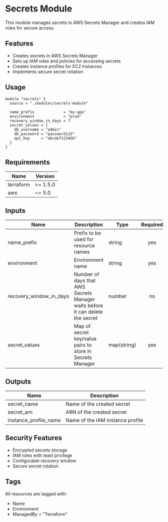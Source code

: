 # Secrets Module

This module manages secrets in AWS Secrets Manager and creates IAM roles for secure access.

## Features

- Creates secrets in AWS Secrets Manager
- Sets up IAM roles and policies for accessing secrets
- Creates instance profiles for EC2 instances
- Implements secure secret rotation

## Usage

```hcl
module "secrets" {
  source = "./modules/secrets-module"

  name_prefix             = "my-app"
  environment             = "prod"
  recovery_window_in_days = 7
  secret_values = {
    db_username = "admin"
    db_password = "password123"
    api_key     = "abcdef123456"
  }
}
```

## Requirements

| Name | Version |
|------|---------|
| terraform | >= 1.5.0 |
| aws | ~> 5.0 |

## Inputs

| Name | Description | Type | Required |
|------|-------------|------|:--------:|
| name_prefix | Prefix to be used for resource names | string | yes |
| environment | Environment name | string | yes |
| recovery_window_in_days | Number of days that AWS Secrets Manager waits before it can delete the secret | number | no |
| secret_values | Map of secret key/value pairs to store in Secrets Manager | map(string) | yes |

## Outputs

| Name | Description |
|------|-------------|
| secret_name | Name of the created secret |
| secret_arn | ARN of the created secret |
| instance_profile_name | Name of the IAM instance profile |

## Security Features

- Encrypted secrets storage
- IAM roles with least privilege
- Configurable recovery window
- Secure secret rotation

## Tags

All resources are tagged with:
- Name
- Environment
- ManagedBy = "Terraform"